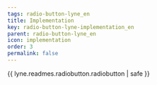 ```yaml
---
tags: radio-button-lyne_en
title: Implementation
key: radio-button-lyne-implementation_en
parent: radio-button-lyne_en
icon: implementation
order: 3
permalink: false  
---
```

{{ lyne.readmes.radiobutton.radiobutton | safe }}


